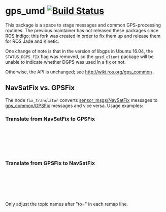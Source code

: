gps_umd [![Build Status](https://travis-ci.org/swri-robotics/gps_umd.svg?branch=master)](https://travis-ci.org/swri-robotics/gps_umd)
=======

This package is a space to stage messages and common GPS-processing routines.  The previous maintainer has not released these packages since ROS Indigo; this fork was created in order to fix them up and release them for ROS Jade and Kinetic.

One change of note is that in the version of libgps in Ubuntu 16.04, the `STATUS_DGPS_FIX` flag was removed, so the `gpsd_client` package will be unable to indicate whether DGPS was used in a fix or not.

Otherwise, the API is unchanged; see http://wiki.ros.org/gps_common .


NavSatFix vs. GPSFix
--------------------

The node `fix_translator` converts [sensor_msgs/NavSatFix](http://docs.ros.org/api/sensor_msgs/html/msg/NavSatFix.html) messages to [gps_common/GPSFix](http://docs.ros.org/api/gps_common/html/msg/GPSFix.html) messages and vice versa. Usage examples:

### Translate from NavSatFix to GPSFix

<pre>
  <node name="fix_translator" pkg="gps_common" type="fix_translator">
    <!-- Translate from NavSatFix to GPSFix //-->
      <remap from="/navsat_fix_in"  to="/YOUR_NAVSATFIX_TOPIC"/>
      <remap from="/gps_fix_out"    to="/YOUR_GPSFIX_TOPIC"/>
  </node>
</pre>


### Translate from GPSFix to NavSatFix

<pre>
  <node name="fix_translator" pkg="gps_common" type="fix_translator">
    <!-- Translate from GPSFix to NavSatFix //-->
       <remap from="/gps_fix_in"     to="/YOUR_GPSFIX_TOPIC"/>
       <remap from="/navsat_fix_out" to="/YOUR_NAVSATFIX_TOPIC"/>
  </node>
</pre>

Only adjust the topic names after "to=" in each remap line.
